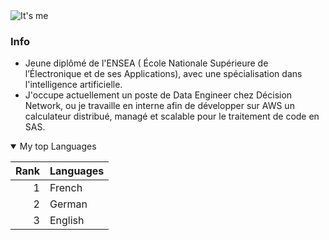 <picture>
 <source media="(prefers-color-scheme: dark)" srcset="https://camo.githubusercontent.com/d95dbcc5ff49c8a6acc681302998cbeab3db6602d7b1f70fde268567178be45d/68747470733a2f2f692e696d6775722e636f6d2f686664797a42752e6a7067">
 <source media="(prefers-color-scheme: light)" srcset="https://camo.githubusercontent.com/d95dbcc5ff49c8a6acc681302998cbeab3db6602d7b1f70fde268567178be45d/68747470733a2f2f692e696d6775722e636f6d2f686664797a42752e6a7067">
 <img alt="It's me" src="https://encrypted-tbn0.gstatic.com/images?q=tbn:ANd9GcRiFwKbUlj6ZAYtan2UNkgdq6hgeKmxgIfltw&usqp=CAU">
</picture>




### Info

- Jeune diplômé de l'ENSEA ( École Nationale Supérieure de l’Électronique et de ses Applications), avec une spécialisation dans l'intelligence artificielle.
- J'occupe actuellement un poste de Data Engineer chez Décision Network, ou je travaille en interne afin de développer sur AWS un calculateur distribué, managé et scalable pour le traitement de code en SAS.

<details open>
<summary>My top Languages</summary>

| Rank | Languages |
|-----:|---------------|
|     1|French|
|     2|German|
|     3|English|

</details>
